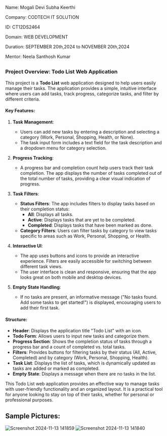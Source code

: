 Name: Mogali Devi Subha Keerthi

Company: CODTECH IT SOLUTION

ID: CT12DS2464

Domain: WEB DEVELOPMENT

Duration: SEPTEMBER 20th,2024 to NOVEMBER 20th,2024

Mentor: Neela Santhosh Kumar

## 

### Project Overview: Todo List Web Application

This project is a **Todo List** web application designed to help users easily manage their tasks. The application provides a simple, intuitive interface where users can add tasks, track progress, categorize tasks, and filter by different criteria.

#### Key Features:

1. **Task Management**:
   - Users can add new tasks by entering a description and selecting a category (Work, Personal, Shopping, Health, or None).
   - The task input form includes a text field for the task description and a dropdown menu for category selection.

2. **Progress Tracking**:
   - A progress bar and completion count help users track their task completion. The app displays the number of tasks completed out of the total number of tasks, providing a clear visual indication of progress.

3. **Task Filters**:
   - **Status Filters**: The app includes filters to display tasks based on their completion status:
     - **All**: Displays all tasks.
     - **Active**: Displays tasks that are yet to be completed.
     - **Completed**: Displays tasks that have been marked as done.
   - **Category Filters**: Users can filter tasks by category to view tasks specific to areas such as Work, Personal, Shopping, or Health.

4. **Interactive UI**:
   - The app uses buttons and icons to provide an interactive experience. Filters are easily accessible for switching between different task views.
   - The user interface is clean and responsive, ensuring that the app looks great on both mobile and desktop devices.

5. **Empty State Handling**:
   - If no tasks are present, an informative message ("No tasks found. Add some tasks to get started!") is displayed, encouraging users to add their first task.

#### Structure:
- **Header**: Displays the application title "Todo List" with an icon.
- **Todo Form**: Allows users to input new tasks and categorize them.
- **Progress Section**: Shows the completion status of tasks through a progress bar and a count of completed vs. total tasks.
- **Filters**: Provides buttons for filtering tasks by their status (All, Active, Completed) and by category (Work, Personal, Shopping, Health).
- **Task List**: Displays the list of tasks, which is dynamically updated as tasks are added or marked as completed.
- **Empty State**: Displays a message when there are no tasks in the list.

This Todo List web application provides an effective way to manage tasks with user-friendly functionality and an organized layout. It is a practical tool for anyone looking to stay on top of their tasks, whether for personal or professional purposes.

## Sample Pictures:

![Screenshot 2024-11-13 141859](https://github.com/user-attachments/assets/7f351719-3519-4a01-9dbb-3177e6f51af8)
![Screenshot 2024-11-13 141840](https://github.com/user-attachments/assets/5ab27747-d555-4a5b-9c01-1c3de42a2de4)
